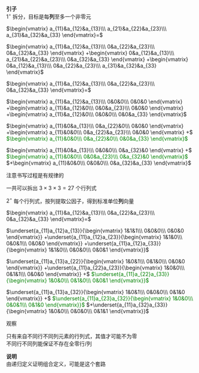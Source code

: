 **引子**  
 $1^\circ$  拆分，目标是每**列**至多一个非零元  
  
 $\begin{vmatrix}  
a_{11}&a_{12}&a_{13}\\\  
a_{21}&a_{22}&a_{23}\\\  
a_{31}&a_{32}&a_{33}  
\end{vmatrix}=$  
  
 $\begin{vmatrix}  
a_{11}&a_{12}&a_{13}\\\  
0&a_{22}&a_{23}\\\  
0&a_{32}&a_{33}  
\end{vmatrix}  
+\begin{vmatrix}  
0&a_{12}&a_{13}\\\  
a_{21}&a_{22}&a_{23}\\\  
0&a_{32}&a_{33}  
\end{vmatrix}  
+\begin{vmatrix}  
0&a_{12}&a_{13}\\\  
0&a_{22}&a_{23}\\\  
a_{31}&a_{32}&a_{33}  
\end{vmatrix}$  
  
  
  
 $\begin{vmatrix}  
a_{11}&a_{12}&a_{13}\\\  
0&a_{22}&a_{23}\\\  
0&a_{32}&a_{33}  
\end{vmatrix}=$  
  
 $\begin{vmatrix}  
a_{11}&a_{12}&a_{13}\\\  
0&0&0\\\  
0&0&0  
\end{vmatrix}  
+\begin{vmatrix}  
a_{11}&a_{12}&0\\\  
0&0&a_{23}\\\  
0&0&0  
\end{vmatrix}  
+\begin{vmatrix}  
a_{11}&a_{12}&0\\\  
0&0&0\\\  
0&0&a_{33}  
\end{vmatrix}$  
  
 $\begin{vmatrix}  
a_{11}&0&a_{13}\\\  
0&a_{22}&0\\\  
0&0&0  
\end{vmatrix}  
+\begin{vmatrix}  
a_{11}&0&0\\\  
0&a_{22}&a_{23}\\\  
0&0&0  
\end{vmatrix}  
+$ <font color=green> $\begin{vmatrix}  
a_{11}&0&0\\\  
0&a_{22}&0\\\  
0&0&a_{33}  
\end{vmatrix}$ </font>  
  
 $\begin{vmatrix}  
a_{11}&0&a_{13}\\\  
0&0&0\\\  
0&a_{32}&0  
\end{vmatrix}  
+$ <font color=green> $\begin{vmatrix}  
a_{11}&0&0\\\  
0&0&a_{23}\\\  
0&a_{32}&0  
\end{vmatrix}$ </font> $+\begin{vmatrix}  
a_{11}&0&0\\\  
0&0&0\\\  
0&a_{32}&a_{33}  
\end{vmatrix}$  
  
注意书写过程是有规律的  
  
一共可以拆出 $3\times3\times3=27$ 个行列式  
  
 $2^\circ$  每个行列式，按列提取公因子，得到标准单位**列**向量  
  
 $\begin{vmatrix}  
a_{11}&a_{12}&a_{13}\\\  
0&a_{22}&a_{23}\\\  
0&a_{32}&a_{33}  
\end{vmatrix}=$  
  
 $\underset{a_{11}a_{12}a_{13}}{\begin{vmatrix}  
1&1&1\\\  
0&0&0\\\  
0&0&0  
\end{vmatrix}}  
+\underset{a_{11}a_{12}a_{23}}{\begin{vmatrix}  
1&1&0\\\  
0&0&1\\\  
0&0&0  
\end{vmatrix}}  
+\underset{a_{11}a_{12}a_{33}}{\begin{vmatrix}  
1&1&0\\\  
0&0&0\\\  
0&0&1  
\end{vmatrix}}$  
  
 $\underset{a_{11}a_{13}a_{22}}{\begin{vmatrix}  
1&0&1\\\  
0&1&0\\\  
0&0&0  
\end{vmatrix}}  
+\underset{a_{11}a_{22}a_{23}}{\begin{vmatrix}  
1&0&0\\\  
0&1&1\\\  
0&0&0  
\end{vmatrix}}  
+$ <font color=green> $\underset{a_{11}a_{22}a_{33}}{\begin{vmatrix} 1&0&0\\\  
0&1&0\\\  
0&0&1 \end{vmatrix}}$ </font>  
  
 $\underset{a_{11}a_{13}a_{32}}{\begin{vmatrix}  
1&0&1\\\  
0&0&0\\\  
0&1&0  
\end{vmatrix}}  
+$ <font color=green> $\underset{a_{11}a_{23}a_{32}}{\begin{vmatrix} 1&0&0\\\  
0&0&1\\\  
0&1&0  
\end{vmatrix}}$ </font> $+\underset{a_{11}a_{32}a_{33}}{\begin{vmatrix}  
1&0&0\\\  
0&0&0\\\  
0&1&1  
\end{vmatrix}}$  
  
  
  
观察  
  
只有来自不同行不同列元素的行列式，其值才可能不为零  
不同行不同列能保证不存在全零行/列  
  
**说明**  
由递归定义证明组合定义，可能是这个套路  
